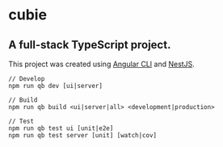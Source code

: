 # cubie
## A full-stack TypeScript project.

This project was created using [Angular CLI](https://github.com/angular/angular-cli) and [NestJS](https://nestjs.com/).
```
// Develop
npm run qb dev [ui|server]

// Build
npm run qb build <ui|server|all> <development|production>

// Test
npm run qb test ui [unit|e2e]
npm run qb test server [unit] [watch|cov]
```
